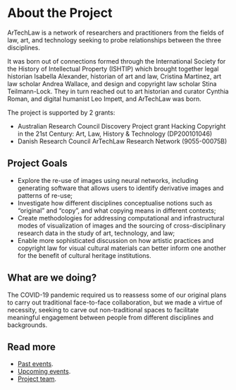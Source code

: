# About the Project

ArTechLaw is a network of researchers and practitioners from the fields of law, art, and technology seeking to probe relationships between the three disciplines.

It was born out of connections formed through the International Society for the History of Intellectual Property (ISHTIP) which brought together legal historian Isabella Alexander, historian of art and law, Cristina Martinez, art law scholar Andrea Wallace, and design and copyright law scholar Stina Teilmann-Lock. They in turn reached out to art historian and curator Cynthia Roman, and digital humanist Leo Impett, and ArTechLaw was born.

The project is supported by 2 grants:
- Australian Research Council Discovery Project grant Hacking Copyright in the 21st Century: Art, Law, History & Technology (DP200101046)
- Danish Research Council ArTechLaw Research Network (9055-00075B)

## Project Goals
- Explore the re-use of images using neural networks, including generating software that allows users to identify derivative images and patterns of re-use;
- Investigate how different disciplines conceptualise notions such as “original” and “copy”, and what copying means in different contexts;
- Create methodologies for addressing computational and infrastructural modes of visualization of images and the sourcing of cross-disciplinary research data in the study of art, technology, and law; 
- Enable more sophisticated discussion on how artistic practices and copyright law for visual cultural materials can better inform one another for the benefit of cultural heritage institutions.

## What are we doing?
The COVID-19 pandemic required us to reassess some of our original plans to carry out traditional face-to-face collaboration, but we made a virtue of necessity, seeking to carve out non-traditional spaces to facilitate meaningful engagement between people from different disciplines and backgrounds. 

## Read more
- [Past events](/past-events).
- [Upcoming events](/upcoming-events).
- [Project team](/about).
